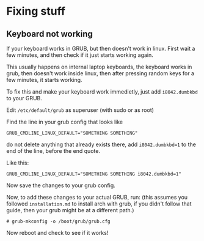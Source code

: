 # Fixing stuff

## Keyboard not working

If your keyboard works in GRUB, but then doesn't work in linux. First wait a few minutes, and then check if it just starts working again.

This usually happens on internal laptop keyboards, the keyboard works in grub, then doesn't work inside linux, then after pressing random keys for a few minutes, it starts working.

To fix this and make your keyboard work immedietly, just add `i8042.dumbkbd` to your GRUB.

Edit `/etc/default/grub` as superuser (with sudo or as root)

Find the line in your grub config that looks like
```
GRUB_CMDLINE_LINUX_DEFAULT="SOMETHING SOMETHING"
```

do not delete anything that already exists there, add `i8042.dumbkbd=1` to the end of the line, before the end quote.

Like this:
```
GRUB_CMDLINE_LINUX_DEFAULT="SOMETHING SOMETHING i8042.dumbkbd=1"
```

Now save the changes to your grub config.

Now, to add these changes to your actual GRUB, run:
(this assumes you followed `installation.md` to install arch with grub, if you didn't follow that guide, then your grub might be at a different path.)
```
# grub-mkconfig -o /boot/grub/grub.cfg
```

Now reboot and check to see if it works!
